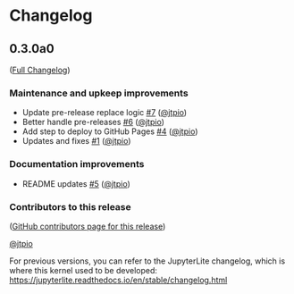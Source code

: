 # Changelog

<!-- <START NEW CHANGELOG ENTRY> -->

## 0.3.0a0

([Full Changelog](https://github.com/jupyterlite/javascript-kernel/compare/123a40c18f04b8aa22a86f2352366153e8ed1706...535e97b683a0fa127a936fbe07e05345794a3674))

### Maintenance and upkeep improvements

- Update pre-release replace logic [#7](https://github.com/jupyterlite/javascript-kernel/pull/7) ([@jtpio](https://github.com/jtpio))
- Better handle pre-releases [#6](https://github.com/jupyterlite/javascript-kernel/pull/6) ([@jtpio](https://github.com/jtpio))
- Add step to deploy to GitHub Pages [#4](https://github.com/jupyterlite/javascript-kernel/pull/4) ([@jtpio](https://github.com/jtpio))
- Updates and fixes [#1](https://github.com/jupyterlite/javascript-kernel/pull/1) ([@jtpio](https://github.com/jtpio))

### Documentation improvements

- README updates [#5](https://github.com/jupyterlite/javascript-kernel/pull/5) ([@jtpio](https://github.com/jtpio))

### Contributors to this release

([GitHub contributors page for this release](https://github.com/jupyterlite/javascript-kernel/graphs/contributors?from=2024-02-15&to=2024-02-15&type=c))

[@jtpio](https://github.com/search?q=repo%3Ajupyterlite%2Fjavascript-kernel+involves%3Ajtpio+updated%3A2024-02-15..2024-02-15&type=Issues)

<!-- <END NEW CHANGELOG ENTRY> -->

For previous versions, you can refer to the JupyterLite changelog, which is where this kernel used to be developed: https://jupyterlite.readthedocs.io/en/stable/changelog.html
